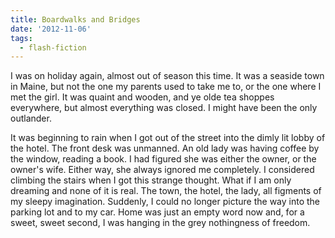 ```yaml
---
title: Boardwalks and Bridges
date: '2012-11-06'
tags:
  - flash-fiction
---
```


I was on holiday again, almost out of season this time. It was a seaside town in
Maine, but not the one my parents used to take me to, or the one where I met the
girl. It was quaint and wooden, and ye olde tea shoppes everywhere, but almost
everything was closed. I might have been the only outlander.

<!-- truncate -->

It was beginning to rain when I got out of the street into the dimly lit lobby
of the hotel. The front desk was unmanned. An old lady was having coffee by the
window, reading a book. I had figured she was either the owner, or the owner's
wife. Either way, she always ignored me completely. I considered climbing the
stairs when I got this strange thought. What if I am only dreaming and none of
it is real. The town, the hotel, the lady, all figments of my sleepy
imagination. Suddenly, I could no longer picture the way into the parking lot
and to my car. Home was just an empty word now and, for a sweet, sweet second, I
was hanging in the grey nothingness of freedom.
